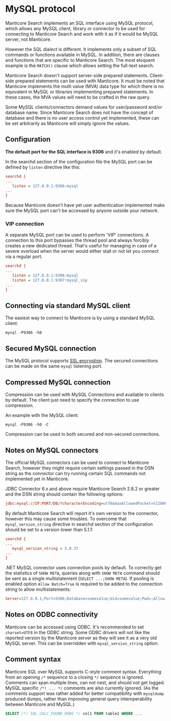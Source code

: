 # MySQL protocol

Manticore Search implements an SQL interface using MySQL protocol, which allows any MySQL client, library or connector to be used for connecting to Manticore Search and work with it as if it would be MySQL server, not Manticore.

However the SQL dialect is different. It implements only a subset of SQL commands or functions available in MySQL. In addition, there are clauses and functions that are specific to Manticore Search. The most eloquent example is the `MATCH()` clause which allows setting the full-text search.

Manticore Search doesn't support server-side prepared statements. Client-side prepared statements can be used with Manticore. It must be noted that Manticore implements the multi value (MVA) data type for which there is no equivalent in MySQL or libraries implementing prepared statements. In these cases, the MVA values will need to be crafted in the raw query.

Some MySQL clients/connectors demand values for user/password and/or database name. Since Manticore Search does not have the concept of database and there is no user access control yet implemented, these can be set  arbitrarily as Manticore will simply ignore the values.

## Configuration

**The default port for the SQL interface is 9306** and it's enabled by default. 

In the searchd section of the configuration file the MySQL port can be defined by `listen` directive like this:

```ini
searchd {
...
   listen = 127.0.0.1:9306:mysql
...
}
``` 

Because Manticore doesn't have yet user authentication implemented make sure the MySQL port can't be accessed by anyone outside your network.

### VIP connection
A separate MySQL port can be used to perform 'VIP' connections. A connection to this port bypasses the thread pool and always forcibly creates a new dedicated thread. That's useful for managing in case of a severe overload when the server would either stall or not let you connect via a regular port.

```ini
searchd {
...
   listen = 127.0.0.1:9306:mysql
   listen = 127.0.0.1:9307:mysql_vip
...
}
``` 

## Connecting via standard MySQL client
The easiest way to connect to Manticore is by using a standard MySQL client:

```shell
mysql -P9306 -h0
```

## Secured MySQL connection

The MySQL protocol supports [SSL encryption](../Security/SSL.md). The secured connections can be made on the same `mysql` listening port.

## Compressed MySQL connection

Compression can be used with MySQL Connections and available to clients by default. The client just need to specify the connection to use compression.

An example with the MySQL client:

```shell
mysql -P9306 -h0 -C
```

Compression can be used in both secured and non-secured connections.
 
## Notes on MySQL connectors
The official MySQL connectors can be used to connect to Manticore Search, however they might require certain settings passed in the DSN string as the connector can try running certain SQL commands not implemented yet in Manticore.

JDBC Connector 6.x and above require Manticore Search 2.8.2 or greater and the DSN string should contain the following options:
```ini
jdbc:mysql://IP:PORT/DB/?characterEncoding=utf8&maxAllowedPacket=512000&serverTimezone=XXX
```

By default Manticore Search will report it's own version to the connector, however this may cause some troubles. To overcome that `mysql_version_string` directive in searchd section of the configuration should be set to a version lower than 5.1.1:

```ini
searchd {
...
   mysql_version_string = 5.0.37
...
}
``` 

.NET MySQL connector uses connection pools by default. To correctly get the statistics of `SHOW META`, queries along with `SHOW META` command should be sent as a single multistatement (`SELECT ...;SHOW META`). If pooling is enabled option `Allow Batch=True` is required to be added to the connection string to allow multistatements:
```ini
Server=127.0.0.1;Port=9306;Database=somevalue;Uid=somevalue;Pwd=;Allow Batch=True;
```

## Notes on ODBC connectivity
Manticore can be accessed using ODBC. It's recommended to set `charset=UTF8` in the ODBC string. Some ODBC drivers will not like the reported version by the Manticore server as they will see it as a very old MySQL server. This can be overridden with `mysql_version_string` option.

## Comment syntax

Manticore SQL over MySQL supports C-style comment syntax. Everything from an opening `/*` sequence to a closing `*/` sequence is ignored. Comments can span multiple lines, can not nest, and should not get logged. MySQL specific `/*! ... */` comments are also currently ignored. (As the comments support was rather added for better compatibility with `mysqldump` produced dumps, rather than improving general query interoperability between Manticore and MySQL.)

```sql
SELECT /*! SQL_CALC_FOUND_ROWS */ col1 FROM table1 WHERE ...
```
